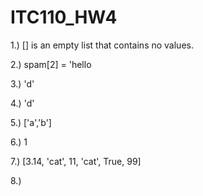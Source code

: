 # ITC110_HW4

1.) [] is an empty list that contains no values.

2.) spam[2] = 'hello

3.) 'd'

4.) 'd'

5.) ['a','b']

6.) 1

7.) [3.14, 'cat', 11, 'cat', True, 99]

8.) 
